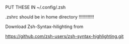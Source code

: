 PUT THESE IN ~/.config/.zsh



.zshrc should be in home directory !!!!!!!!!!!!




Download Zsh-Syntax-hilighting from 

https://github.com/zsh-users/zsh-syntax-highlighting.git
